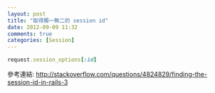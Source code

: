 ```yaml
---
layout: post
title: "取得獨一無二的 session id"
date: 2012-09-09 11:32
comments: true
categories: [Session]
---
```


```ruby
request.session_options[:id]
```
  
參考連結: <a href="http://stackoverflow.com/questions/4824829/finding-the-session-id-in-rails-3" target="_blank">http://stackoverflow.com/questions/4824829/finding-the-session-id-in-rails-3</a>
